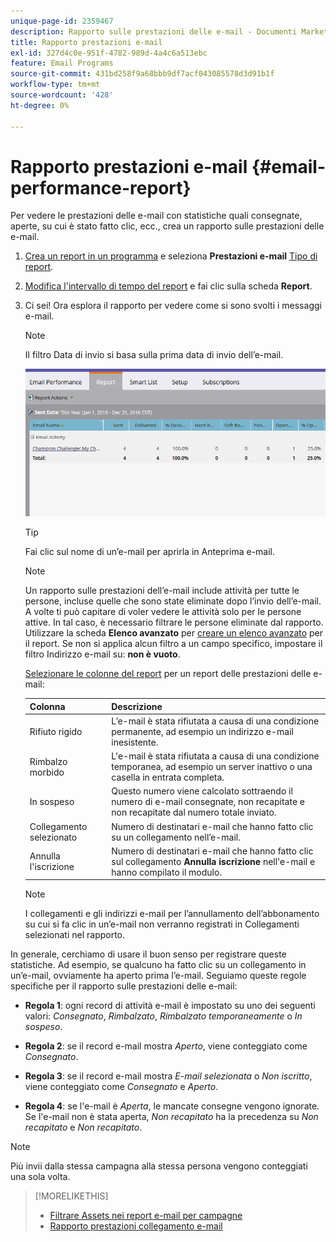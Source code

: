 ```yaml
---
unique-page-id: 2359467
description: Rapporto sulle prestazioni delle e-mail - Documenti Marketo - Documentazione del prodotto
title: Rapporto prestazioni e-mail
exl-id: 327d4c0e-951f-4782-989d-4a4c6a513ebc
feature: Email Programs
source-git-commit: 431bd258f9a68bbb9df7acf043085578d3d91b1f
workflow-type: tm+mt
source-wordcount: '428'
ht-degree: 0%

---
```


# Rapporto prestazioni e-mail {#email-performance-report}

Per vedere le prestazioni delle e-mail con statistiche quali consegnate, aperte, su cui è stato fatto clic, ecc., crea un rapporto sulle prestazioni delle e-mail.

1. [Crea un report in un programma](/help/marketo/product-docs/reporting/basic-reporting/creating-reports/create-a-report-in-a-program.md) e seleziona **Prestazioni e-mail** [Tipo di report](/help/marketo/product-docs/reporting/basic-reporting/report-types/report-type-overview.md).
1. [Modifica l&#39;intervallo di tempo del report](/help/marketo/product-docs/reporting/basic-reporting/editing-reports/change-a-report-time-frame.md) e fai clic sulla scheda **Report**.
1. Ci sei! Ora esplora il rapporto per vedere come si sono svolti i messaggi e-mail.

   >[!NOTE]
   >
   >Il filtro Data di invio si basa sulla prima data di invio dell’e-mail.

   ![](assets/email-performance-report.png)

   >[!TIP]
   >
   >Fai clic sul nome di un’e-mail per aprirla in Anteprima e-mail.

   >[!NOTE]
   >
   >Un rapporto sulle prestazioni dell’e-mail include attività per tutte le persone, incluse quelle che sono state eliminate dopo l’invio dell’e-mail. A volte ti può capitare di voler vedere le attività solo per le persone attive. In tal caso, è necessario filtrare le persone eliminate dal rapporto. Utilizzare la scheda **Elenco avanzato** per [creare un elenco avanzato](/help/marketo/product-docs/core-marketo-concepts/smart-lists-and-static-lists/creating-a-smart-list/create-a-smart-list.md) per il report. Se non si applica alcun filtro a un campo specifico, impostare il filtro Indirizzo e-mail su: **non è vuoto**.

   [Selezionare le colonne del report](/help/marketo/product-docs/reporting/basic-reporting/editing-reports/select-report-columns.md) per un report delle prestazioni delle e-mail:

   | Colonna | Descrizione |
   |---|---|
   | Rifiuto rigido | L’e-mail è stata rifiutata a causa di una condizione permanente, ad esempio un indirizzo e-mail inesistente. |
   | Rimbalzo morbido | L&#39;e-mail è stata rifiutata a causa di una condizione temporanea, ad esempio un server inattivo o una casella in entrata completa. |
   | In sospeso | Questo numero viene calcolato sottraendo il numero di e-mail consegnate, non recapitate e non recapitate dal numero totale inviato. |
   | Collegamento selezionato | Numero di destinatari e-mail che hanno fatto clic su un collegamento nell’e-mail. |
   | Annulla l&#39;iscrizione | Numero di destinatari e-mail che hanno fatto clic sul collegamento **Annulla iscrizione** nell&#39;e-mail e hanno compilato il modulo. |

   >[!NOTE]
   >
   >I collegamenti e gli indirizzi e-mail per l’annullamento dell’abbonamento su cui si fa clic in un’e-mail non verranno registrati in Collegamenti selezionati nel rapporto.

In generale, cerchiamo di usare il buon senso per registrare queste statistiche. Ad esempio, se qualcuno ha fatto clic su un collegamento in un’e-mail, ovviamente ha aperto prima l’e-mail. Seguiamo queste regole specifiche per il rapporto sulle prestazioni delle e-mail:

* **Regola 1**: ogni record di attività e-mail è impostato su uno dei seguenti valori: _Consegnato_, _Rimbalzato_, _Rimbalzato temporaneamente_ o _In sospeso_.

* **Regola 2**: se il record e-mail mostra *Aperto*, viene conteggiato come *Consegnato*.

* **Regola 3**: se il record e-mail mostra _E-mail selezionata_ o _Non iscritto_, viene conteggiato come _Consegnato_ e _Aperto_.

* **Regola 4**: se l&#39;e-mail è _Aperta_, le mancate consegne vengono ignorate. Se l&#39;e-mail non è stata aperta, _Non recapitato_ ha la precedenza su _Non recapitato_ e _Non recapitato_.

>[!NOTE]
>
>Più invii dalla stessa campagna alla stessa persona vengono conteggiati una sola volta.

>[!MORELIKETHIS]
>
>* [Filtrare Assets nei report e-mail per campagne](/help/marketo/product-docs/reporting/basic-reporting/report-activity/filter-assets-in-a-campaign-email-reports.md)
>* [Rapporto prestazioni collegamento e-mail](/help/marketo/product-docs/email-marketing/email-programs/email-program-data/email-link-performance-report.md)
